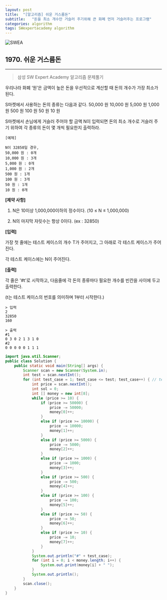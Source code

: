 ```yaml
---
layout: post
title:  "[알고리즘] 쉬운 거스름돈"
subtitle:   "돈을 최소 개수만 거슬러 주기위해 큰 화폐 먼저 거슬러주는 프로그램"
categories: algorithm
tags: SWexpertacademy algorithm
---
```

![SWEA](https://img.shields.io/badge/SWEA-D2-blue?logo=Java)


## 1970. 쉬운 거스름돈
---
> 삼성 SW Expert Academy 알고리즘 문제풀기

우리나라 화폐 ‘원’은 금액이 높은 돈을 우선적으로 계산할 때 돈의 개수가 가장 최소가 된다.

S마켓에서 사용하는 돈의 종류는 다음과 같다.
50,000 원
10,000 원
5,000 원
1,000 원
500 원
100 원
50 원
10 원

S마켓에서 손님에게 거슬러 주어야 할 금액 N이 입력되면 돈의 최소 개수로 거슬러 주기 위하여 각 종류의 돈이 몇 개씩 필요한지 출력하라.

```
[예제]

N이 32850일 경우,
50,000 원 : 0개
10,000 원 : 3개
5,000 원 : 0개
1,000 원 : 2개
500 원 : 1개
100 원 : 3개
50 원 : 1개
10 원 : 0개
```

**[제약 사항]**

1. N은 10이상 1,000,000이하의 정수이다. (10 ≤ N ≤ 1,000,000)

2. N의 마지막 자릿수는 항상 0이다. (ex : 32850)


**[입력]**

가장 첫 줄에는 테스트 케이스의 개수 T가 주어지고, 그 아래로 각 테스트 케이스가 주어진다.

각 테스트 케이스에는 N이 주어진다.


**[출력]**

각 줄은 '#t'로 시작하고, 다음줄에 각 돈의 종류마다 필요한 개수를 빈칸을 사이에 두고 출력한다.

(t는 테스트 케이스의 번호를 의미하며 1부터 시작한다.)

```
> 입력
2 
32850
160

> 출력
#1
0 3 0 2 1 3 1 0
#2
0 0 0 0 0 1 1 1
```

```java
import java.util.Scanner;
public class Solution {
	public static void main(String[] args) {
		Scanner scan = new Scanner(System.in);
		int test = scan.nextInt();
		for (int test_case = 1; test_case <= test; test_case++) { // test case 만큼 Loop
			int price = scan.nextInt();
			int sol = 0;
			int [] money = new int[8];
			while (price >= 10) {
				if (price >= 50000) {
					price -= 50000;
					money[0]++;
				}
				else if (price >= 10000) {
					price -= 10000;
					money[1]++;
				}
				else if (price >= 5000) {
					price -= 5000;
					money[2]++;
				}
				else if (price >= 1000) {
					price -= 1000;
					money[3]++;
				}
				else if (price >= 500) {
					price -= 500;
					money[4]++;
				}
				else if (price >= 100) {
					price -= 100;
					money[5]++;
				}
				else if (price >= 50) {
					price -= 50;
					money[6]++;
				}
				else if (price >= 10) {
					price -= 10;
					money[7]++;
				}
			}
			System.out.println("#" + test_case);
			for (int i = 0; i < money.length; i++) {
				System.out.print(money[i] + " ");
			}
			System.out.println();
		}
		scan.close();
	}
}
```

